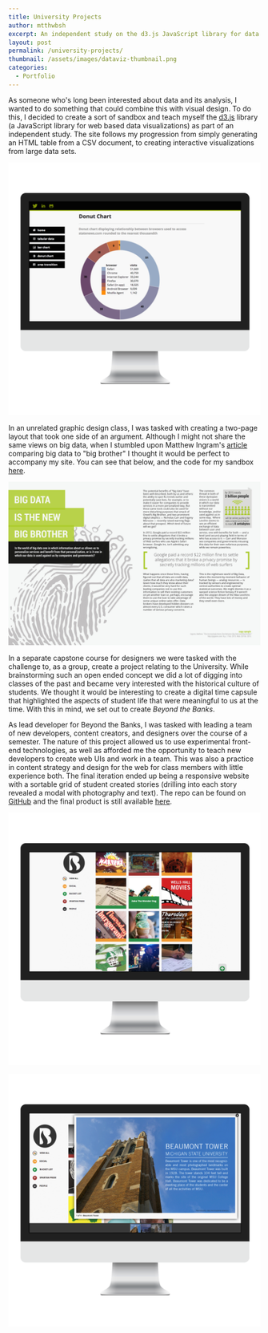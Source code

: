 ```yaml
---
title: University Projects
author: mtthwbsh
excerpt: An independent study on the d3.js JavaScript library for data visualizations accompanied by two page design layout, and a time capsule for my graduating class
layout: post
permalink: /university-projects/
thumbnail: /assets/images/dataviz-thumbnail.png
categories:
  - Portfolio
---
```




As someone who's long been interested about data and its analysis, I wanted to do something that could combine this with visual design. To do this, I decided to create a sort of sandbox and teach myself the [d3.js][link1] library (a JavaScript library for web based data visualizations) as part of an independent study. The site follows my progression from simply generating an HTML table from a CSV document, to creating interactive visualizations from large data sets.

![Website screenshot][image1]

In an unrelated graphic design class, I was tasked with creating a two-page layout that took one side of an argument. Although I might not share the same views on big data, when I stumbled upon Matthew Ingram's [article][link2] comparing big data to "big brother" I thought it would be perfect to accompany my site. You can see that below, and the code for my sandbox [here][link3].

![Infographic][image2]

In a separate capstone course for designers we were tasked with the challenge to, as a group, create a project relating to the University. While brainstorming such an open ended concept we did a lot of digging into classes of the past and became very interested with the historical culture of students. We thought it would be interesting to create a digital time capsule that highlighted the aspects of student life that were meaningful to us at the time. With this in mind, we set out to create _Beyond the Banks_. 

As lead developer for Beyond the Banks, I was tasked with leading a team of new developers, content creators, and designers over the course of a semester. The nature of this project allowed us to use experimental front-end technologies, as well as afforded me the opportunity to teach new developers to create web UIs and work in a team. This was also a practice in content strategy and design for the web for class members with little experience both. The final iteration ended up being a responsive website with a sortable grid of student created stories (drilling into each story revealed a modal with photography and text). The repo can be found on [GitHub][link4] and the final product is still available [here][link5].

![Website screenshot][image3]

![Website screenshot][image4]

<!-- Links -->
[link1]:      	http://d3js.org/
[link2]:		http://gigaom.com/2013/02/01/the-increasingly-blurry-line-between-big-data-and-big-brother/
[link3]:		https://github.com/MTTHWBSH/tc349/tree/master/projects/data-viz
[link4]:		https://github.com/MTTHWBSH/sta499
[link5]:		http://greenenas.cas.msu.edu/Classes/sta499-master

<!-- Images -->
[image1]:       /assets/images/donutchart.png
[image2]:       /assets/images/spread.jpg
[image3]:       /assets/images/btb-home.png
[image4]:       /assets/images/btb-modal.png
